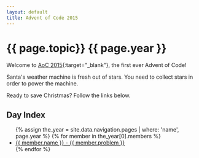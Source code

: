 ```yaml
---
layout: default
title: Advent of Code 2015
---
```

# {{ page.topic}} {{ page.year }}

Welcome to [AoC 2015](https://adventofcode.com/2015){:target="_blank"}, the first ever Advent of Code!

Santa's weather machine is fresh out of stars.  You need to collect stars in order to power the machine.

Ready to save Christmas?  Follow the links below.

## Day Index

<ul>
  {% assign the_year = site.data.navigation.pages | where: 'name', page.year %}
  {% for member in the_year[0].members %}
      <li><a href="{{ member.link | relative_url }}">{{ member.name }} - {{ member.problem }}</a></li>
  {% endfor %}
</ul>